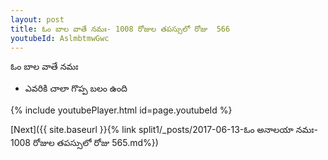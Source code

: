 ```yaml
---
layout: post
title: ఓం బాల వాతే నమః- 1008 రోజుల తపస్సులో రోజు  566
youtubeId: AslmbtmwGwc
---
```

 
 
 ఓం బాల వాతే నమః  
 
 -  ఎవరికి చాలా గొప్ప బలం ఉంది 
 
  
 
  
 
 
 
 
 
 


{% include youtubePlayer.html id=page.youtubeId %}
 
[Next]({{ site.baseurl }}{% link  split1/_posts/2017-06-13-ఓం అనాలయా నమః- 1008 రోజుల తపస్సులో రోజు  565.md%})
 
